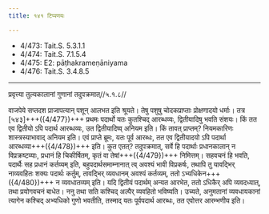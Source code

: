 ```yaml
---
title: १४१ टिप्पणयः

---
```

- 4/473: Tait.S. 5.3.1.1
- 4/474: Tait.S. 7.1.5.4
- 4/475: E2: pāṭhakrameṇāniyama
- 4/476: Tait.S. 3.4.8.5

____________________________________________


प्रवृत्त्या तुल्यकालानां गुणानां तदुपक्रमात्//५.१.८//

वाजपेये सप्तदश प्राजापत्यान् पशून् आलभत इति श्रूयते। तेषु पशुषु चोदकप्राप्ताः प्रोक्षणादयो धर्माः। तत्र [५४३]+++({4/477})+++ प्रथमः पदार्थो यतः कुतश्चिद् आरब्धव्यः, द्वितीयादिषु भवति संशयः। किं तत एव द्वितीयो ऽपि पदार्थ आरब्धव्यः, उत द्वितीयादिष्व् अनियम इति। किं तावत् प्राप्तम्? नियमकारिणः शास्त्रस्याभावाद् अनियम इति।
एवं प्राप्ते ब्रूमः, यतः पूर्व आरब्धः, तत एव द्वितीयादयो ऽपि पदार्था आरब्धव्या+++({4/478})+++ इति। कुत एतत्? तदुपक्रमात्, सर्वे हि पदार्थाः प्रधानकालान् न विप्रक्रष्टव्याः, प्रधानं हि चिकीर्षितम्, कृतं वा तेषां+++({4/479})+++ निमित्तम्। सहवचनं हि भवति, पदार्थैः सह प्रधानं कर्तव्यम् इति, बहुपदार्थसमाम्नानात् त्व् अवश्यं भावी विप्रकर्षः, तथापि तु यावद्भिर् नाव्यवहितः शक्यः पदार्थः कर्तुम्, तावद्भिर् व्यवधानम् अवश्यं कर्तव्यम्, ततो ऽभ्यधिकेन+++({4/480})+++ न व्यवधातव्यम् इति। यदि द्वितीयं पदार्थम् अन्यत आरभेत, ततो ऽधिकैर् अपि व्यवदध्यात्, तथा प्रयोगवचनं बाधेत। ननु तथा सति कश्चिद् अल्पैर् व्यवहितो भविष्यति। उच्यते, अनुमतानां व्यवधायकानां त्यागेन कश्चिद् अभ्यधिको गुणो भवतीति, तस्माद् यतः पूर्वपदार्थ आरब्धः, तत एवोत्तर आरम्भणीय इति।